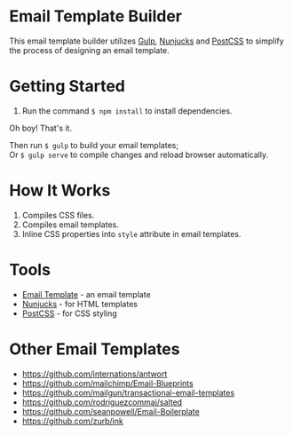 # Email Template Builder
This email template builder utilizes [Gulp](https://github.com/gulpjs/gulp), [Nunjucks](https://github.com/mozilla/nunjucks) and [PostCSS](https://github.com/postcss/postcss) to simplify the process of designing an email template. 

# Getting Started
1. Run the command `$ npm install` to install dependencies.

Oh boy! That's it.

Then run `$ gulp` to build your email templates;  
Or `$ gulp serve` to compile changes and reload browser automatically.

# How It Works
1. Compiles CSS files.
2. Compiles email templates.
3. Inline CSS properties into `style` attribute in email templates.

# Tools
- [Email Template](https://github.com/leemunroe/responsive-html-email-template) - an email template
- [Nunjucks](https://github.com/mozilla/nunjucks) - for HTML templates
- [PostCSS](https://github.com/postcss/postcss) - for CSS styling

# Other Email Templates
- <https://github.com/internations/antwort>
- <https://github.com/mailchimp/Email-Blueprints>
- <https://github.com/mailgun/transactional-email-templates>
- <https://github.com/rodriguezcommaj/salted>
- <https://github.com/seanpowell/Email-Boilerplate>
- <https://github.com/zurb/ink>
